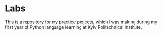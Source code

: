 # Labs
This is a repository for my practice projects, which I was making during my first year of Python language learning at Kyiv Politechnical Institute. 
